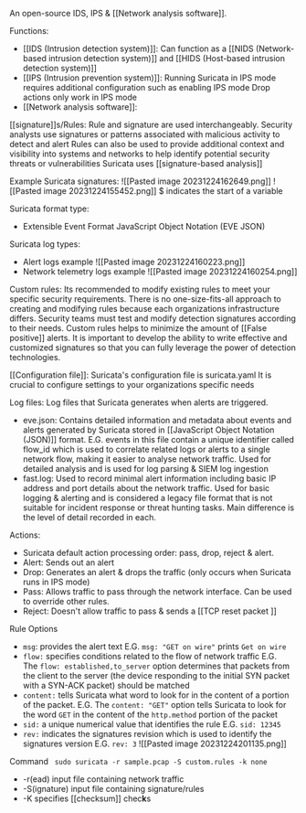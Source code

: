 An open-source IDS, IPS & [[Network analysis software]]. 

Functions:
 - [[IDS (Intrusion detection system)]]:
   Can function as a [[NIDS (Network-based intrusion detection system)]] and [[HIDS (Host-based intrusion detection system)]]
 - [[IPS (Intrusion prevention system)]]:
    Running Suricata in IPS mode requires additional configuration such as enabling IPS mode
    Drop actions only work in IPS mode
 - [[Network analysis software]]:

[[signature]]s/Rules:
 Rule and signature are used interchangeably.
 Security analysts use signatures or patterns associated with malicious activity to detect and alert
 Rules can also be used to provide additional context and visibility into systems and networks to help identify potential security threats or vulnerabilities
 Suricata uses [[signature-based analysis]]

Example Suricata signatures:
 ![[Pasted image 20231224162649.png]]
 ![[Pasted image 20231224155452.png]]
 $ indicates the start of a variable
 
Suricata format type:
 - Extensible Event Format JavaScript Object Notation (EVE JSON)

Suricata log types:
 - Alert logs example
  ![[Pasted image 20231224160223.png]]
 - Network telemetry logs example
   ![[Pasted image 20231224160254.png]]

Custom rules:
 Its recommended to modify existing rules to meet your specific security requirements.
 There is no one-size-fits-all approach to creating and modifying rules because each organizations infrastructure differs. 
 Security teams must test and modify detection signatures according to their needs.
 Custom rules helps to minimize the amount of [[False positive]] alerts.
 It is important to develop the ability to write effective and customized signatures so that you can fully leverage the power of detection technologies.

[[Configuration file]]:
 Suricata's configuration file is suricata.yaml
 It is crucial to configure settings to your organizations specific needs

Log files:
 Log files that Suricata generates when alerts are triggered.
 - eve.json:
    Contains detailed information and metadata about events and alerts generated by Suricata stored in [[JavaScript Object Notation (JSON)]] format. 
   E.G. events in this file contain a unique identifier called flow_id which is used to correlate related logs or alerts to a single network flow, making it easier to analyse network traffic.  Used for detailed analysis and is used for log parsing & SIEM log ingestion
 - fast.log: 
   Used to record minimal alert information including basic IP address and port details about the network traffic. 
   Used for basic logging & alerting and is considered a legacy file format that is not suitable for incident response or threat hunting tasks.
 Main difference is the level of detail recorded in each.
 
Actions:
 - Suricata default action processing order: pass, drop, reject & alert.
 - Alert: Sends out an alert
 - Drop: Generates an alert & drops the traffic (only occurs when Suricata runs in IPS mode)
 - Pass: Allows traffic to pass through the network interface. Can be used to override other rules.
 - Reject: Doesn't allow traffic to pass & sends a [[TCP reset packet ]]

Rule Options
 - `msg`: provides the alert text 
   E.G. `msg: "GET on wire"` prints `Get on wire`
 - `flow:` specifies conditions related to the flow of network traffic 
   E.G. The `flow: established,to_server` option determines that packets from the client to the server (the device responding to the initial SYN packet with a SYN-ACK packet) should be matched  
 - `content:` tells Suricata what word to look for in the content of a portion of the packet. 
   E.G. The `content: "GET"` option tells Suricata to look for the word `GET` in the content of the `http.method` portion of the packet
 - `sid:` a unique numerical value that identifies the rule
   E.G. `sid: 12345`
 - `rev:` indicates the signatures revision which is used to identify the signatures version
   E.G. `rev: 3`
 ![[Pasted image 20231224201135.png]]

Command
 ` sudo suricata -r sample.pcap -S custom.rules -k none`
 - -r(ead) input file containing network traffic
 - -S(ignature) input file containing signature/rules
 - -K specifies [[checksum]] chec**k**s